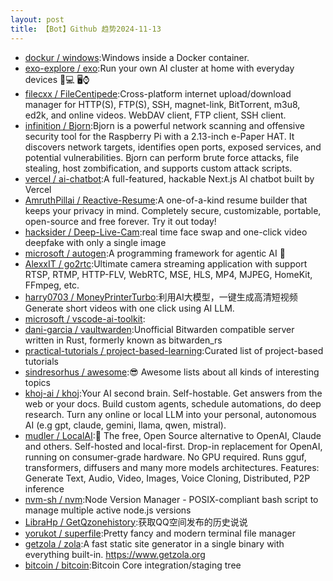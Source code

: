 ```yaml
---
layout: post
title: 【Bot】Github 趋势2024-11-13
---
```


* [dockur / windows](https://github.com/dockur/windows):Windows inside a Docker container.
* [exo-explore / exo](https://github.com/exo-explore/exo):Run your own AI cluster at home with everyday devices 📱💻 🖥️⌚
* [filecxx / FileCentipede](https://github.com/filecxx/FileCentipede):Cross-platform internet upload/download manager for HTTP(S), FTP(S), SSH, magnet-link, BitTorrent, m3u8, ed2k, and online videos. WebDAV client, FTP client, SSH client.
* [infinition / Bjorn](https://github.com/infinition/Bjorn):Bjorn is a powerful network scanning and offensive security tool for the Raspberry Pi with a 2.13-inch e-Paper HAT. It discovers network targets, identifies open ports, exposed services, and potential vulnerabilities. Bjorn can perform brute force attacks, file stealing, host zombification, and supports custom attack scripts.
* [vercel / ai-chatbot](https://github.com/vercel/ai-chatbot):A full-featured, hackable Next.js AI chatbot built by Vercel
* [AmruthPillai / Reactive-Resume](https://github.com/AmruthPillai/Reactive-Resume):A one-of-a-kind resume builder that keeps your privacy in mind. Completely secure, customizable, portable, open-source and free forever. Try it out today!
* [hacksider / Deep-Live-Cam](https://github.com/hacksider/Deep-Live-Cam):real time face swap and one-click video deepfake with only a single image
* [microsoft / autogen](https://github.com/microsoft/autogen):A programming framework for agentic AI 🤖
* [AlexxIT / go2rtc](https://github.com/AlexxIT/go2rtc):Ultimate camera streaming application with support RTSP, RTMP, HTTP-FLV, WebRTC, MSE, HLS, MP4, MJPEG, HomeKit, FFmpeg, etc.
* [harry0703 / MoneyPrinterTurbo](https://github.com/harry0703/MoneyPrinterTurbo):利用AI大模型，一键生成高清短视频 Generate short videos with one click using AI LLM.
* [microsoft / vscode-ai-toolkit](https://github.com/microsoft/vscode-ai-toolkit):
* [dani-garcia / vaultwarden](https://github.com/dani-garcia/vaultwarden):Unofficial Bitwarden compatible server written in Rust, formerly known as bitwarden_rs
* [practical-tutorials / project-based-learning](https://github.com/practical-tutorials/project-based-learning):Curated list of project-based tutorials
* [sindresorhus / awesome](https://github.com/sindresorhus/awesome):😎 Awesome lists about all kinds of interesting topics
* [khoj-ai / khoj](https://github.com/khoj-ai/khoj):Your AI second brain. Self-hostable. Get answers from the web or your docs. Build custom agents, schedule automations, do deep research. Turn any online or local LLM into your personal, autonomous AI (e.g gpt, claude, gemini, llama, qwen, mistral).
* [mudler / LocalAI](https://github.com/mudler/LocalAI):🤖 The free, Open Source alternative to OpenAI, Claude and others. Self-hosted and local-first. Drop-in replacement for OpenAI, running on consumer-grade hardware. No GPU required. Runs gguf, transformers, diffusers and many more models architectures. Features: Generate Text, Audio, Video, Images, Voice Cloning, Distributed, P2P inference
* [nvm-sh / nvm](https://github.com/nvm-sh/nvm):Node Version Manager - POSIX-compliant bash script to manage multiple active node.js versions
* [LibraHp / GetQzonehistory](https://github.com/LibraHp/GetQzonehistory):获取QQ空间发布的历史说说
* [yorukot / superfile](https://github.com/yorukot/superfile):Pretty fancy and modern terminal file manager
* [getzola / zola](https://github.com/getzola/zola):A fast static site generator in a single binary with everything built-in. https://www.getzola.org
* [bitcoin / bitcoin](https://github.com/bitcoin/bitcoin):Bitcoin Core integration/staging tree
